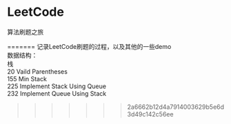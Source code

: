 # LeetCode
算法刷题之旅


=======
记录LeetCode刷题的过程，以及其他的一些demo  
数据结构：  
栈  
20  Vaild Parentheses  
155 Min Stack  
225 Implement Stack Using Queue  
232 Implement Queue Using Stack  
>>>>>>> 2a6662b12d4a7914003629b5e6d3d49c142c56ee
